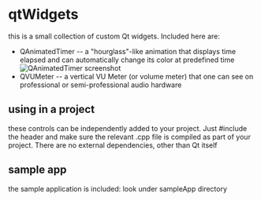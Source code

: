 # qtWidgets
this is a small collection of custom Qt widgets.  Included here are:
* QAnimatedTimer -- a "hourglass"-like animation that displays time elapsed and can automatically change its color at predefined time
![QAnimatedTimer screenshot](https://raw.githubusercontent.com/rom-p/qtWidgets/master/doc/atimer.gif)
* QVUMeter -- a vertical VU Meter (or volume meter) that one can see on professional or semi-professional audio hardware

## using in a project
these controls can be independently added to your project.  Just #include the header and make sure the relevant .cpp file is compiled as part of your project.  There are no external dependencies, other than Qt itself

## sample app
the sample application is included: look under sampleApp directory
